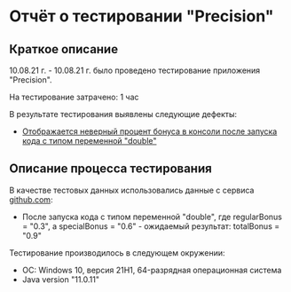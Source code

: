 # Отчёт о тестировании "Precision"

## Краткое описание

10.08.21 г. - 10.08.21 г. было проведено тестирование приложения "Precision".

На тестирование затрачено: 1 час

В результате тестирования выявлены следующие дефекты:
* [Отображается неверный процент бонуса в консоли после запуска кода c типом переменной "double"](https://github.com/Yana-85/Project-1.2.2-Java/issues/1)

## Описание процесса тестирования

В качестве тестовых данных использовались данные с сервиса [github.com](https://github.com/netology-code/javaqa-homeworks/tree/master/programming):
* После запуска кода с типом переменной "double", где regularBonus = "0.3", а specialBonus = "0.6" - ожидаемый результат: totalBonus = "0.9"


Тестирование производилось в следующем окружении:
* ОС: Windows 10, версия 21H1, 64-разрядная операционная система
* Java version "11.0.11"